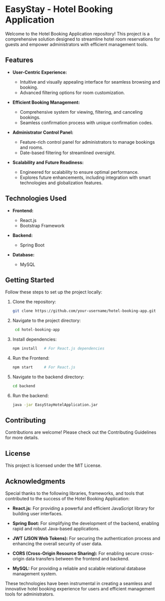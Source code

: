# EasyStay - Hotel Booking Application

Welcome to the Hotel Booking Application repository! This project is a comprehensive solution designed to streamline hotel room reservations for guests and empower administrators with efficient management tools.

## Features

- **User-Centric Experience:**
  - Intuitive and visually appealing interface for seamless browsing and booking.
  - Advanced filtering options for room customization.

- **Efficient Booking Management:**
  - Comprehensive system for viewing, filtering, and canceling bookings.
  - Seamless confirmation process with unique confirmation codes.

- **Administrator Control Panel:**
  - Feature-rich control panel for administrators to manage bookings and rooms.
  - Date-based filtering for streamlined oversight.

- **Scalability and Future Readiness:**
  - Engineered for scalability to ensure optimal performance.
  - Explores future enhancements, including integration with smart technologies and globalization features.

## Technologies Used

- **Frontend:**
  - React.js
  - Bootstrap Framework

- **Backend:**
  - Spring Boot

- **Database:**
  - MySQL

## Getting Started

Follow these steps to set up the project locally:

1. Clone the repository:

   ```bash
   git clone https://github.com/your-username/hotel-booking-app.git
   ```
2. Navigate to the project directory:
   ```bash
    cd hotel-booking-app
   ```
3. Install dependencies:
   ```bash
   npm install   # For React.js dependencies
   ```
4. Run the Frontend:
   ```bash
   npm start     # For React.js
   ```
5. Navigate to the backend directory:
   ```bash
   cd backend
   ```
6. Run the backend:
   ```bash
   java -jar EasyStayHotelApplication.jar
   ```
## Contributing
Contributions are welcome! Please check out the Contributing Guidelines for more details.

## License
This project is licensed under the MIT License.

## Acknowledgments

Special thanks to the following libraries, frameworks, and tools that contributed to the success of the Hotel Booking Application:

- **React.js:** For providing a powerful and efficient JavaScript library for building user interfaces.

- **Spring Boot:** For simplifying the development of the backend, enabling rapid and robust Java-based applications.

- **JWT (JSON Web Tokens):** For securing the authentication process and enhancing the overall security of user data.

- **CORS (Cross-Origin Resource Sharing):** For enabling secure cross-origin data transfers between the frontend and backend.

- **MySQL:** For providing a reliable and scalable relational database management system.

These technologies have been instrumental in creating a seamless and innovative hotel booking experience for users and efficient management tools for administrators.

